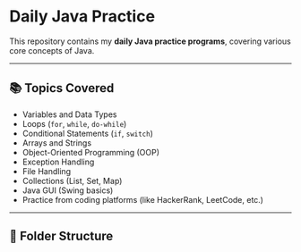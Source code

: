 # Daily Java Practice

This repository contains my **daily Java practice programs**, covering various core concepts of Java.

---

## 📚 Topics Covered

- Variables and Data Types
- Loops (`for`, `while`, `do-while`)
- Conditional Statements (`if`, `switch`)
- Arrays and Strings
- Object-Oriented Programming (OOP)
- Exception Handling
- File Handling
- Collections (List, Set, Map)
- Java GUI (Swing basics)
- Practice from coding platforms (like HackerRank, LeetCode, etc.)

---

## 📁 Folder Structure

